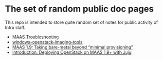 # The set of random public doc pages

This repo is intended to store quite random set of notes for public activity of Intra staff.

* [MAAS Troubleshooting](https://maas.ubuntu.com/docs/troubleshooting.html)
* [windows-openstack-imaging-tools](https://github.com/cloudbase/windows-openstack-imaging-tools/tree/experimental)
* [MAAS 1.9: Taking bare-metal beyond “minimal provisioning”](https://insights.ubuntu.com/2016/01/20/maas-1-9-taking-bare-metal-beyond-minimal-provisioning/)
* [Introduction: Deploying OpenStack on MAAS 1.9+ with Juju](https://insights.ubuntu.com/2016/01/21/introduction-deploying-openstack-on-maas-1-9-with-juju/)
